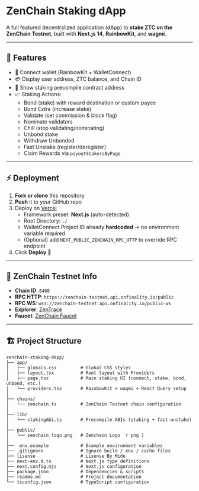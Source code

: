# ZenChain Staking dApp

A full featured decentralized application (dApp) to **stake ZTC on the ZenChain Testnet**, built with **Next.js 14**, **RainbowKit**, and **wagmi**.

---

## 🚀 Features

- 🔗 Connect wallet (RainbowKit + WalletConnect)  
- 💳 Display user address, ZTC balance, and Chain ID  
- 📜 Show staking precompile contract address  
- 📈 Staking Actions:  
  - Bond (stake) with reward destination or custom payee  
  - Bond Extra (increase stake)  
  - Validate (set commission & block flag)  
  - Nominate validators  
  - Chill (stop validating/nominating)  
  - Unbond stake  
  - Withdraw Unbonded  
  - Fast Unstake (register/deregister)  
  - Claim Rewards via `payoutStakersByPage`

---

## ⚡ Deployment

1. **Fork or clone** this repository  
2. **Push** it to your GitHub repo  
3. Deploy on [Vercel](https://vercel.com/new)  
   - Framework preset: **Next.js** (auto-detected)  
   - Root Directory: `./`  
   - WalletConnect Project ID already **hardcoded** → no environment variable required  
   - (Optional) add `NEXT_PUBLIC_ZENCHAIN_RPC_HTTP` to override RPC endpoint  
4. Click **Deploy** 🎉  

---

## 🔗 ZenChain Testnet Info

- **Chain ID**: `8408`  
- **RPC HTTP**: `https://zenchain-testnet.api.onfinality.io/public`  
- **RPC WS**: `wss://zenchain-testnet.api.onfinality.io/public-ws`  
- **Explorer**: [ZenTrace](https://zentrace.io)  
- **Faucet**: [ZenChain Faucet](https://faucet.zenchain.io)  

---

## 🏗 Project Structure
```
zenchain-staking-dapp/
├── app/
│   ├── globals.css         # Global CSS styles
│   ├── layout.tsx          # Root layout with Providers
│   ├── page.tsx            # Main staking UI (connect, stake, bond, unbond, etc.)
│   └── providers.tsx       # RainbowKit + wagmi + React Query setup
│
├── chains/
│   └── zenchain.ts         # ZenChain Testnet chain configuration
│
├── lib/
│   └── stakingAbi.ts       # Precompile ABIs (staking + fast-unstake)
│
├── public/
│   └── zenchain logo.png   # Zenchain Logo  ( png )
│
├── .env.example            # Example environment variables
├── .gitignore              # Ignore build / env / cache files
├── lisense                 # Lisense By Mido
├── next-env.d.ts           # Next.js type definitions
├── next.config.mjs         # Next.js configuration
├── package.json            # Dependencies & scripts
├── readme.md               # Project documentation
└── tsconfig.json           # TypeScript configuration
```
